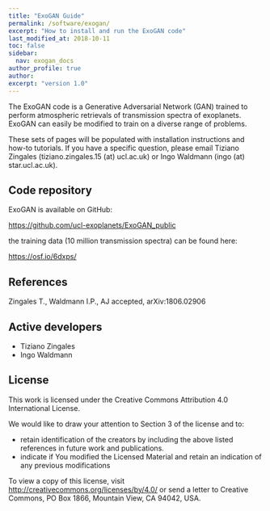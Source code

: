 ```yaml
---
title: "ExoGAN Guide"
permalink: /software/exogan/
excerpt: "How to install and run the ExoGAN code"
last_modified_at: 2018-10-11
toc: false
sidebar:
  nav: exogan_docs
author_profile: true
author: 
excerpt: "version 1.0"
---
```


The ExoGAN code is a Generative Adversarial Network (GAN) trained to perform atmospheric retrievals of transmission spectra of exoplanets. ExoGAN can easily be modified to train on a diverse range of problems.

These sets of pages will be populated with installation instructions and how-to tutorials. If you have a specific question, please email Tiziano Zingales (tiziano.zingales.15 (at) ucl.ac.uk) or Ingo Waldmann (ingo (at) star.ucl.ac.uk).



## Code repository

ExoGAN is available on GitHub:

<https://github.com/ucl-exoplanets/ExoGAN_public>

the training data (10 million transmission spectra) can be found here:

<https://osf.io/6dxps/>


## References
Zingales T., Waldmann I.P., AJ accepted, arXiv:1806.02906



## Active developers
- Tiziano Zingales
- Ingo Waldmann


## License
This work is licensed under the Creative Commons Attribution 4.0 International License.

We would like to draw your attention to Section 3 of the license and to:
- retain identification of the creators by including the above listed references in future work and publications.
- indicate if You modified the Licensed Material and retain an indication of any previous modifications

To view a copy of this license, visit <http://creativecommons.org/licenses/by/4.0/> or send a letter to Creative Commons, PO Box 1866, Mountain View, CA 94042, USA.
